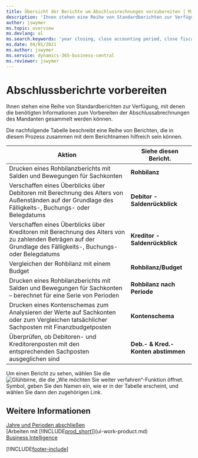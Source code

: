 ```yaml
---
title: Übersicht der Berichte um Abschlussrechnungen vorzubereiten | Microsoft Docs
description: 'Ihnen stehen eine Reihe von Standardberichten zur Verfügung, mit denen die benötigten Informationen zum Vorbereiten der Abschlussabrechnungen des Mandanten gesammelt werden können.'
author: jswymer
ms.topic: overview
ms.devlang: al
ms.search.keywords: 'year closing, close accounting period, close fiscal year, aging, creditor payments, vendor payments, assets, liabilities, equity, analysis, reporting, financial report, business intelligence, BI, Power Bi, KPI'
ms.date: 04/01/2021
ms.author: jswymer
ms.service: dynamics-365-business-central
ms.reviewer: jswymer
---
```

# Abschlussberichrte vorbereiten
Ihnen stehen eine Reihe von Standardberichten zur Verfügung, mit denen die benötigten Informationen zum Vorbereiten der Abschlussabrechnungen des Mandanten gesammelt werden können.

Die nachfolgende Tabelle beschreibt eine Reihe von Berichten, die in diesem Prozess zusammen mit dem Berichtnamen hilfreich sein können.  

| Aktion | Siehe diesen Bericht. |
| --- | --- |
| Drucken eines Rohbilanzberichts mit Salden und Bewegungen für Sachkonten |**Rohbilanz** |
| Verschaffen eines Überblicks über Debitoren mit Berechnung des Alters von Außenständen auf der Grundlage des Fälligkeits-, Buchungs- oder Belegdatums |**Debitor - Saldenrückblick** |
| Verschaffen eines Überblicks über Kreditoren mit Berechnung des Alters von zu zahlenden Beträgen auf der Grundlage des Fälligkeits-, Buchungs- oder Belegdatums |**Kreditor - Saldenrückblick** |
| Vergleichen der Rohbilanz mit einem Budget |**Rohbilanz/Budget** |
| Drucken eines Rohbilanzberichts mit Salden und Bewegungen für Sachkonten – berechnet für eine Serie von Perioden |**Rohbilanz nach Periode** |
| Drucken eines Kontenschemas zum Analysieren der Werte auf Sachkonten oder zum Vergleichen tatsächlicher Sachposten mit Finanzbudgetposten |**Kontenschema** |
| Überprüfen, ob Debitoren- und Kreditorenposten mit den entsprechenden Sachposten ausgeglichen sind |**Deb.- & Kred.-Konten abstimmen** |

Um einen Bericht zu sehen, wählen Sie die ![Glühbirne, die die „Wie möchten Sie weiter verfahren“-Funktion öffnet.](media/ui-search/search_small.png "Sagen Sie mir, was Sie tun möchten") Symbol, geben Sie den Namen ein, wie er in der Tabelle erscheint, und wählen Sie dann den zugehörigen Link.

## Weitere Informationen
[Jahre und Perioden abschließen](year-close-years-periods.md)  
[Arbeiten mit [!INCLUDE[prod_short](includes/prod_short.md)]](ui-work-product.md)  
[Business Intelligence](bi.md)


[!INCLUDE[footer-include](includes/footer-banner.md)]